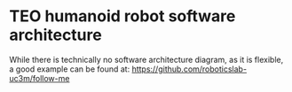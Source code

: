 # TEO humanoid robot software architecture

While there is technically no software architecture diagram, as it is flexible, a good example can be found at: https://github.com/roboticslab-uc3m/follow-me

